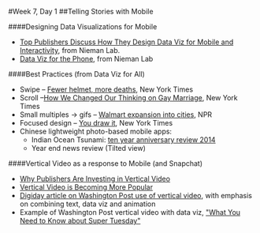 #Week 7, Day 1
##Telling Stories with Mobile

####Designing Data Visualizations for Mobile

- [Top Publishers Discuss How They Design Data Viz for Mobile and Interactivity](http://www.niemanlab.org/2016/03/small-screens-full-art-despite-their-size-smartphones-open-up-new-opportunities-for-interactives/), from Nieman Lab.
- [Data Viz for the Phone](http://www.niemanlab.org/2014/07/data-visualization-is-good-data-visualization-that-works-on-your-phone-is-better/), from Nieman Lab

####Best Practices (from Data Viz for All)
- Swipe – [Fewer helmet, more deaths](http://www.nytimes.com/interactive/2014/03/31/science/motorcycle-helmet-laws.html?_r=1), New York Times
- Scroll –[How We Changed Our Thinking on Gay Marriage](http://nyti.ms/1QTzIwn), New York Times
- Small multiples → gifs – [Walmart expansion into  cities](http://www.npr.org/2015/04/01/396757476/the-neighborhood-wal-mart-a-blessing-or-a-curse), NPR
- Focused design – [You draw it](http://www.nytimes.com/interactive/2015/05/28/upshot/you-draw-it-how-family-income-affects-childrens-college-chances.html?abt=0002&abg=1&_r=1), New York Times
- Chinese lightweight photo-based mobile apps:
  - Indian Ocean Tsunami: [ten year anniversary review 2014](http://image.thepaper.cn/html/zt/2014/ynhx/index.html)
  - Year end news review (Tilted view)

####Vertical Video as a response to Mobile (and Snapchat)
- [Why Publishers Are Investing in Vertical Video](https://www.themediabriefing.com/article/vertical-thinking-why-publishers-are-investing-in-vertical-video)
- [Vertical Video is Becoming More Popular](http://www.niemanlab.org/2016/02/vertical-video-is-becoming-more-popular-but-theres-no-consensus-on-the-best-way-to-make-it/?relatedstory)
- [Digiday article on Washington Post use of vertical video](http://digiday.com/publishers/fight-washington-post-embracing-vertical-video/), with emphasis on combining text, data viz and animation
- Example of Washington Post vertical video with data viz, ["What You Need to Know about Super Tuesday"](https://www.washingtonpost.com/video/politics/what-you-need-to-know-about-super-tuesday/2016/02/26/50158184-dcb2-11e5-8210-f0bd8de915f6_video.html)



